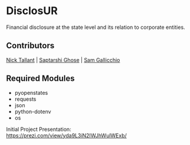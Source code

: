 # DisclosUR
Financial disclosure at the state level and its relation to corporate entities.

## Contributors

[Nick Tallant](https://github.com/ndtallant) | [Saptarshi Ghose](https://github.com/saptarshighose) |  [Sam Gallicchio](https://github.com/SRGallicchio)

## Required Modules
* pyopenstates
* requests
* json
* python-dotenv
* os

Initial Project Presentation:
https://prezi.com/view/yda9L3iN2IWJhWulWExb/
